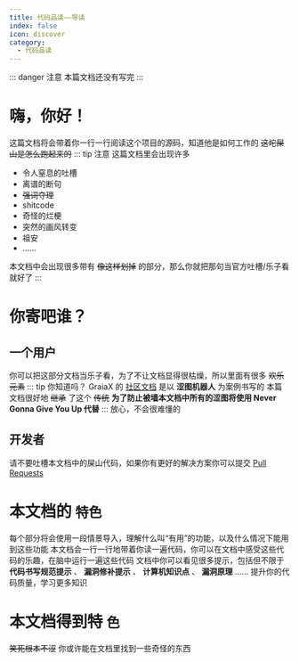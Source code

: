 ```yaml
---
title: 代码品读——导读
index: false
icon: discover
category:
  - 代码品读
---
```

::: danger 注意
本篇文档还没有写完
:::
# 嗨，你好！
这篇文档将会带着你一行一行阅读这个项目的源码，知道他是如何工作的
~~这坨屎山是怎么跑起来的~~
::: tip 注意
这篇文档里会出现许多
 - 令人窒息的吐槽
 - 离谱的断句
 - ~~强词夺理~~
 - shitcode
 - 奇怪的烂梗
 - 突然的画风转变
 - 祖安
 - ……

本文档中会出现很多带有 ~~像这样划掉~~ 的部分，那么你就把那句当官方吐槽/乐子看就好了
:::

# 你寄吧谁？
## 一个用户
你可以把这部分文档当乐子看，为了不让文档显得很枯燥，所以里面有很多 ~~欢乐元素~~
::: tip 你知道吗？
GraiaX 的 [社区文档](https://graiax.cn/) 是以 **涩图机器人** 为案例书写的
本篇文档很好地 ~~继承~~ 了这个 ~~传统~~
**为了防止被墙本文档中所有的涩图将使用 Never Gonna Give You Up 代替**
:::
放心，不会很难懂的

## 开发者
请不要吐槽本文档中的屎山代码，如果你有更好的解决方案你可以提交 [Pull Requests](https://github.com/daizihan233/MiraiHanBot/pulls)

# 本文档的 ```特色```
每个部分将会使用一段情景导入，理解什么叫“有用”的功能，以及什么情况下能用到这些功能
本文档会一行一行地带着你读一遍代码，你可以在文档中感受这些代码的乐趣，在脑中运行一遍这些代码
文档中你可以看见很多提示，包括但不限于 **代码书写规范提示** 、 **漏洞修补提示** 、 **计算机知识点** 、 **漏洞原理** ……
提升你的代码质量，学习更多知识

# 本文档得到特 ```色```
~~笑死根本不涩~~
你或许能在文档里找到一些奇怪的东西

